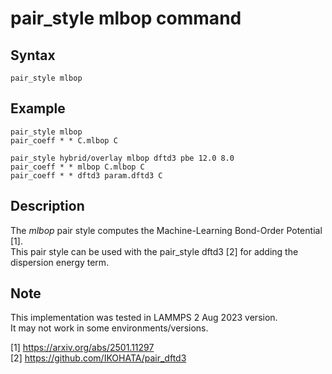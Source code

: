 # pair_style mlbop command

## Syntax
```
pair_style mlbop
```

## Example
```
pair_style mlbop
pair_coeff * * C.mlbop C 

pair_style hybrid/overlay mlbop dftd3 pbe 12.0 8.0  
pair_coeff * * mlbop C.mlbop C 
pair_coeff * * dftd3 param.dftd3 C
```

## Description 

The _mlbop_ pair style computes the Machine-Learning Bond-Order Potential [1].  
This pair style can be used with the pair_style dftd3 [2] for adding the dispersion energy term.

## Note
This implementation was tested in LAMMPS 2 Aug 2023 version.  
It may not work in some environments/versions.  

[1] https://arxiv.org/abs/2501.11297  
[2] https://github.com/IKOHATA/pair_dftd3
